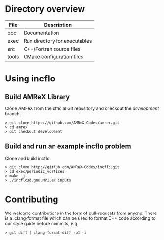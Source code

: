 # Directory overview

| File      | Description                                         |
| ----------| --------------------------------------------------- |
| doc       | Documentation                                       |
| exec      | Run directory for executables                       |
| src       | C++/Fortran source files                            |
| tools     | CMake configuration files                           |


# Using incflo

## Build AMReX Library

Clone AMReX from the official Git repository and checkout the _development_ branch.
```shell
> git clone https://github.com/AMReX-Codes/amrex.git
> cd amrex
> git checkout development
```

## Build and run an example incflo problem
Clone and build incflo
```shell
> git clone http://github.com/AMReX-Codes/incflo.git
> cd exec/periodic_vortices
> make -j
> ./incflo3d.gnu.MPI.ex inputs
```

# Contributing

We welcome contributions in the form of pull-requests from anyone.  There is a .clang-format file which 
can be used to format C++ code according to our style guide before commits, e.g: 
```shell
> git diff | clang-format-diff -p1 -i
```
